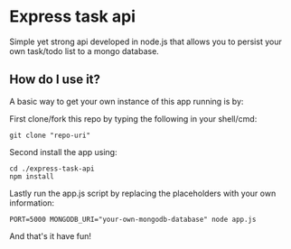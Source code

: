 # Express task api

Simple yet strong api developed in node.js that allows you to persist your own task/todo list to a mongo database.

## How do I use it?

A basic way to get your own instance of this app running is by:

First clone/fork this repo by typing the following in your shell/cmd:

```
git clone "repo-uri"
```

Second install the app using:

```
cd ./express-task-api
npm install
```

Lastly run the app.js script by replacing the placeholders with your own information:

```
PORT=5000 MONGODB_URI="your-own-mongodb-database" node app.js
```

And that's it have fun!
